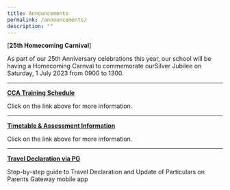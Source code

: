 ```yaml
---
title: Announcements
permalink: /announcements/
description: ""
---
```

[**25th Homecoming Carnival**]

As part of our 25th Anniversary celebrations this year, our school will be having a Homecoming Carnval to commemorate ourSilver Jubilee on Saturday, 1 July 2023 from 0900 to 1300.

---

[**CCA Training Schedule**](https://moe-sengkangsec-staging.netlify.app/co-curriculum/co-curricular-activities-cca)

Click on the link above for more information.

---

[**Timetable & Assessment Information**](https://moe-sengkangsec-staging.netlify.app/curriculum/instructional-programme-ip/timetable-and-assessment)

Click on the link above for more information.

---

[**Travel Declaration via PG**](/files/Resources%20for%20parents/Instructions_for_Travel_Declaration_on_PG.pdf)

Step-by-step guide to Travel Declaration and Update of Particulars on Parents Gateway mobile app